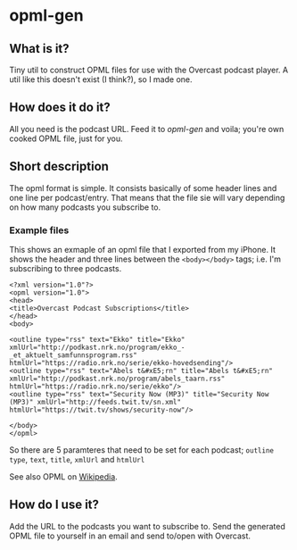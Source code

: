 # opml-gen
## What is it?
Tiny util to construct OPML files for use with the Overcast podcast player. A util like this doesn't exist (I think?), so I made one.

## How does it do it?
All you need is the podcast URL. Feed it to *opml-gen* and voila; you're own cooked OPML file, just for you.

## Short description
The opml format is simple. It consists basically of some header lines and one line per podcast/entry. That means that the file sie will vary depending on how many podcasts you subscribe to.

### Example files
This shows an exmaple of an opml file that I exported from my iPhone. It shows the header and three lines between the ```<body></body>``` tags; i.e. I'm subscribing to three podcasts.

```
<?xml version="1.0"?>
<opml version="1.0">
<head>
<title>Overcast Podcast Subscriptions</title>
</head>
<body>

<outline type="rss" text="Ekko" title="Ekko" xmlUrl="http://podkast.nrk.no/program/ekko_-_et_aktuelt_samfunnsprogram.rss" htmlUrl="https://radio.nrk.no/serie/ekko-hovedsending"/>
<outline type="rss" text="Abels t&#xE5;rn" title="Abels t&#xE5;rn" xmlUrl="http://podkast.nrk.no/program/abels_taarn.rss" htmlUrl="https://radio.nrk.no/serie/ekko"/>
<outline type="rss" text="Security Now (MP3)" title="Security Now (MP3)" xmlUrl="http://feeds.twit.tv/sn.xml" htmlUrl="https://twit.tv/shows/security-now"/>

</body>
</opml>
```

So there are 5 paramteres that need to be set for each podcast; ``outline type``, ``text``, ``title``, ``xmlUrl`` and ``htmlUrl``

See also OPML on [Wikipedia](https://en.wikipedia.org/wiki/OPML).

## How do I use it?
Add the URL to the podcasts you want to subscribe to. Send the generated OPML file to yourself in an email and send to/open with Overcast.
